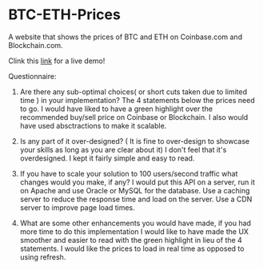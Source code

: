# BTC-ETH-Prices
A website that shows the prices of BTC and ETH on Coinbase.com and Blockchain.com.

Clink this <a href="https://brianonieal.github.io/BTC-ETH-Prices/">link</a> for a live demo!

Questionnaire:
1.	Are there any sub-optimal choices( or short cuts taken due to limited time ) in your implementation?
	  The 4 statements below the prices need to go. I would have liked to have a green highlight over the recommended buy/sell
	   price on Coinbase or Blockchain. I also would have used absctractions to make it scalable.
     
2.	Is any part of it over-designed? ( It is fine to over-design to showcase your skills as long as you are clear about it)
	  I don't feel that it's overdesigned. I kept it fairly simple and easy to read. 
    
3.	If you have to scale your solution to 100 users/second traffic what changes would you make, if any?
	  I would put this API on a server, run it on Apache and use Oracle or MySQL for the database. Use a 
    caching server to reduce the response time and load on the server. Use a CDN server to improve page
	  load times.
    
4.	What are some other enhancements you would have made, if you had more time to do this implementation
  	I would like to have made the UX smoother and easier to read with the green highlight in lieu of the 4
	  statements. I would like the prices to load in real time as opposed to using refresh.
